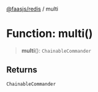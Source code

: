[@faasjs/redis](../README.md) / multi

# Function: multi()

> **multi**(): `ChainableCommander`

## Returns

`ChainableCommander`

